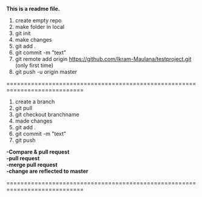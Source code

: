 **This is a readme file.**

1. create empty repo
2. make folder in local
3. git init
4. make changes
5. git add .
6. git commit -m "text"
7. git remote add origin https://github.com/Ikram-Maulana/testproject.git (only first time)
8. git push -u origin master

============================================================================

1. create a branch
2. git pull
3. git checkout branchname
4. made changes
5. git add .
6. git commit -m "text"
7. git push

**-Compare & pull request**  
**-pull request**  
**-merge pull request**  
**-change are reflected to master**  

============================================================================